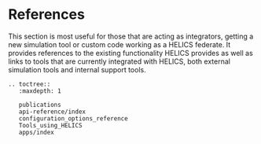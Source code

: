 # References

This section is most useful for those that are acting as integrators, getting a new simulation tool or custom code working as a HELICS federate. It provides references to the existing functionality HELICS provides as well as links to tools that are currently integrated with HELICS, both external simulation tools and internal support tools.

```{eval-rst}
.. toctree::
   :maxdepth: 1

   publications
   api-reference/index
   configuration_options_reference
   Tools_using_HELICS
   apps/index



```
